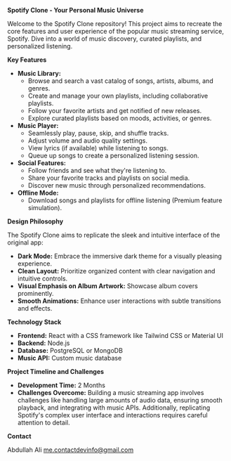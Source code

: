 **Spotify Clone - Your Personal Music Universe**


Welcome to the Spotify Clone repository! This project aims to recreate the core features and user experience of the popular music streaming service, Spotify. Dive into a world of music discovery, curated playlists, and personalized listening.

**Key Features**

*   **Music Library:**
    *   Browse and search a vast catalog of songs, artists, albums, and genres.
    *   Create and manage your own playlists, including collaborative playlists.
    *   Follow your favorite artists and get notified of new releases.
    *   Explore curated playlists based on moods, activities, or genres.
*   **Music Player:**
    *   Seamlessly play, pause, skip, and shuffle tracks.
    *   Adjust volume and audio quality settings.
    *   View lyrics (if available) while listening to songs.
    *   Queue up songs to create a personalized listening session.
*   **Social Features:**
    *   Follow friends and see what they're listening to.
    *   Share your favorite tracks and playlists on social media.
    *   Discover new music through personalized recommendations.
*   **Offline Mode:**
    *   Download songs and playlists for offline listening (Premium feature simulation).

**Design Philosophy**

The Spotify Clone aims to replicate the sleek and intuitive interface of the original app:

*   **Dark Mode:** Embrace the immersive dark theme for a visually pleasing experience.
*   **Clean Layout:** Prioritize organized content with clear navigation and intuitive controls.
*   **Visual Emphasis on Album Artwork:** Showcase album covers prominently.
*   **Smooth Animations:** Enhance user interactions with subtle transitions and effects.

**Technology Stack**

*   **Frontend:** React with a CSS framework like Tailwind CSS or Material UI
*   **Backend:** Node.js
*   **Database:** PostgreSQL or MongoDB
*   **Music API:** Custom music database

**Project Timeline and Challenges**

*   **Development Time:** 2 Months
*   **Challenges Overcome:**
    Building a music streaming app involves challenges like handling large amounts of audio data, ensuring smooth playback, and integrating with music APIs. Additionally, replicating Spotify's complex user interface and interactions requires careful attention to detail.


**Contact**

Abdullah Ali
me.contactdevinfo@gmail.com
